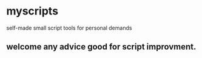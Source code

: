 # myscripts
self-made small script tools for personal demands

## welcome any advice good for script improvment.
